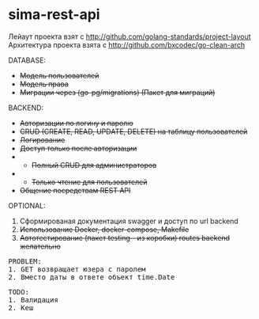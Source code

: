 # sima-rest-api
Лейаут проекта взят с http://github.com/golang-standards/project-layout  
Архитектура проекта взята с http://github.com/bxcodec/go-clean-arch

DATABASE: 
- ~~Модель пользователей~~
- ~~Модель права~~ 
- ~~Миграции через (go-pg/migrations) (Пакет для миграций)~~  


BACKEND:
- ~~Авторизации по логину и паролю~~
- ~~CRUD (CREATE, READ, UPDATE, DELETE) на таблицу пользователей~~
- ~~Логирование~~
- ~~Доступ только после авторизации~~
- - ~~Полный CRUD для администраторов~~
- - ~~Только чтение для пользователей~~
- ~~Общение посредствам REST API~~    

OPTIONAL:
1. Cформированая документация swagger и доступ по url backend
2. ~~Использование Docker, docker-compose, Makefile~~ 
3. ~~Автотестирование (пакет testing - из коробки) routes backend желательно~~

<pre>
PROBLEM:
1. GET возвращает юзера с паролем
2. Вместо даты в ответе объект time.Date
</pre>

<pre>
TODO:
1. Валидация
2. Кеш
</pre>

